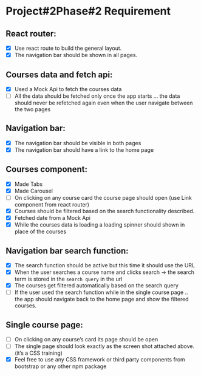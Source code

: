 # Project#2Phase#2 Requirement
## React router:
- [x] Use react route to build the general layout.
- [x] The navigation bar should be shown in all pages.
## Courses data and fetch api:
- [x] Used a Mock Api to fetch the courses data
- [ ] All the data should be fetched only once the app starts … the data should never be refetched again even when the user navigate between the two pages
## Navigation bar:
- [x] The navigation bar should be visible in both pages
- [x] The navigation bar should have a link to the home page
## Courses component:
- [x] Made Tabs
- [x] Made Carousel
- [ ] On clicking on any course card the course page should open (use Link component from react router)
- [x] Courses should be filtered based on the search functionality described.
- [x] Fetched date from a Mock Api
- [x] While the courses data is loading a loading spinner should shown in place of the courses
## Navigation bar search function:
- [x] The search function should be active but this time it should use the URL
- [x] When the user searches a course name and clicks search → the search term is stored in the `search query` in the url
- [x] The courses get filtered automatically based on the search query
- [ ] If the user used the search function while in the single course page .. the app should navigate back to the home page and show the filtered courses.
## Single course page:
- [ ] On clicking on any course’s card its page should be open
- [ ] The single page should look exactly as the screen shot attached above. (it’s a CSS training)
- [x] Feel free to use any CSS framework or third party components from bootstrap or any other npm package
